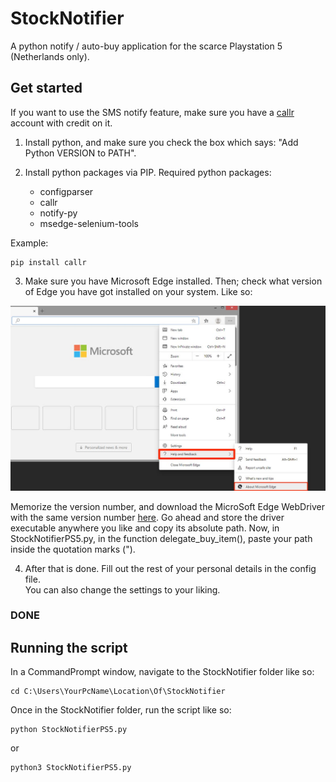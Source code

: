 # StockNotifier
A python notify / auto-buy application for the scarce Playstation 5 (Netherlands only).

## Get started

If you want to use the SMS notify feature, make sure you have a [callr](https://www.callr.com/) account with credit on it.  

1) Install python, and make sure you check the box which says: "Add Python VERSION to PATH".  
  

2) Install python packages via PIP. Required python packages:
    - configparser
    - callr
    - notify-py
    - msedge-selenium-tools

Example:  
```
pip install callr
```

3) Make sure you have Microsoft Edge installed. Then; check what version of Edge you have got installed on your system. Like so:  

![version](./resources/edge_version.jpg)  

Memorize the version number, and download the MicroSoft Edge WebDriver with the same version number [here](https://developer.microsoft.com/en-us/microsoft-edge/tools/webdriver/).
Go ahead and store the driver executable anywhere you like and copy its absolute path. Now, in StockNotifierPS5.py, in the function delegate_buy_item(),
paste your path inside the quotation marks (").

4) After that is done. Fill out the rest of your personal details in the config file.   
   You can also change the settings to your liking. 

### DONE

## Running the script

In a CommandPrompt window, navigate to the StockNotifier folder like so:  
```
cd C:\Users\YourPcName\Location\Of\StockNotifier
```

Once in the StockNotifier folder, run the script like so:
```
python StockNotifierPS5.py
```
or  
```
python3 StockNotifierPS5.py
```
